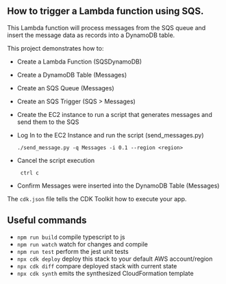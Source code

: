 ## How to trigger a Lambda function using SQS. 
This Lambda function will process messages from the SQS queue and insert the message data as records into a DynamoDB table.


This project demonstrates how to:
* Create a Lambda Function (SQSDynamoDB)
* Create a DynamoDB Table (Messages)
* Create an SQS Queue (Messages)
* Create an SQS Trigger (SQS > Messages)
* Create the EC2 instance to run a script that generates messages and send them to the SQS
* Log In to the EC2 Instance and run the script (send_messages.py)

    ``` ./send_message.py -q Messages -i 0.1 --region <region> ```
* Cancel the script execution

    ` ctrl c`
* Confirm Messages were inserted into the DynamoDB Table (Messages)

The `cdk.json` file tells the CDK Toolkit how to execute your app.

## Useful commands

* `npm run build`   compile typescript to js
* `npm run watch`   watch for changes and compile
* `npm run test`    perform the jest unit tests
* `npx cdk deploy`  deploy this stack to your default AWS account/region
* `npx cdk diff`    compare deployed stack with current state
* `npx cdk synth`   emits the synthesized CloudFormation template
